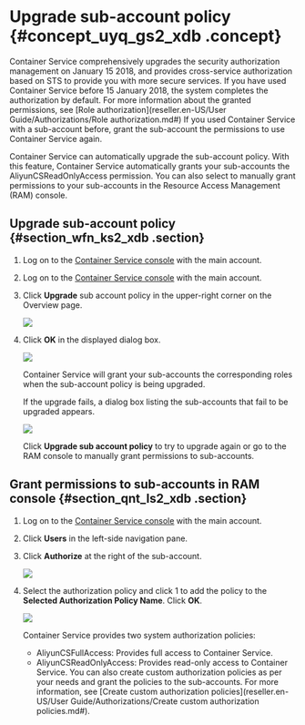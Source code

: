 # Upgrade sub-account policy {#concept_uyq_gs2_xdb .concept}

Container Service comprehensively upgrades the security authorization management on January 15 2018, and provides cross-service authorization based on STS to provide you with more secure services. If you have used Container Service before 15 January 2018, the system completes the authorization by default. For more information about the granted permissions, see [Role authorization](reseller.en-US/User Guide/Authorizations/Role authorization.md#) If you used Container Service with a sub-account before, grant the sub-account the permissions to use Container Service again.

Container Service can automatically upgrade the sub-account policy. With this feature, Container Service automatically grants your sub-accounts the AliyunCSReadOnlyAccess permission. You can also select to manually grant permissions to your sub-accounts in the Resource Access Management \(RAM\) console.

## Upgrade sub-account policy {#section_wfn_ks2_xdb .section}

1.  Log on to the [Container Service console](https://cs.console.aliyun.com/) with the main account.
2.  Log on to the [Container Service console](https://partners-intl.console.aliyun.com/#/cs) with the main account.
3.  Click **Upgrade** sub account policy in the upper-right corner on the Overview page.

    ![](http://static-aliyun-doc.oss-cn-hangzhou.aliyuncs.com/assets/img/6985/15561563864742_en-US.png)

4.  Click **OK** in the displayed dialog box.

    ![](http://static-aliyun-doc.oss-cn-hangzhou.aliyuncs.com/assets/img/6985/15561563864744_en-US.png)

    Container Service will grant your sub-accounts the corresponding roles when the sub-account policy is being upgraded.

    If the upgrade fails, a dialog box listing the sub-accounts that fail to be upgraded appears.

    ![](http://static-aliyun-doc.oss-cn-hangzhou.aliyuncs.com/assets/img/6985/15561563864746_en-US.png)

    Click **Upgrade sub account policy** to try to upgrade again or go to the RAM console to manually grant permissions to sub-accounts.


## Grant permissions to sub-accounts in RAM console {#section_qnt_ls2_xdb .section}

1.  Log on to the [Container Service console](https://partners-intl.console.aliyun.com/#/cs) with the main account.
2.  Click **Users** in the left-side navigation pane.
3.  Click **Authorize** at the right of the sub-account.

    ![](http://static-aliyun-doc.oss-cn-hangzhou.aliyuncs.com/assets/img/6985/15561563864749_en-US.png)

4.  Select the authorization policy and click 1 to add the policy to the **Selected Authorization Policy Name**. Click **OK**.

    ![](http://static-aliyun-doc.oss-cn-hangzhou.aliyuncs.com/assets/img/6985/15561563864750_en-US.png)

    Container Service provides two system authorization policies:

    -   AliyunCSFullAccess: Provides full access to Container Service.
    -   AliyunCSReadOnlyAccess: Provides read-only access to Container Service.
    You can also create custom authorization policies as per your needs and grant the policies to the sub-accounts. For more information, see [Create custom authorization policies](reseller.en-US/User Guide/Authorizations/Create custom authorization policies.md#).



